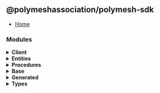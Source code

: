 ## @polymeshassociation/polymesh-sdk

- [Home](../wiki/Home)

### Modules
<details>
  <summary>
    <b>Client</b>
  </summary>

  - [Account Management](../wiki/api.client.AccountManagement)
  - [Assets](../wiki/api.client.Assets)
  - [Claims](../wiki/api.client.Claims)
  - [Identities](../wiki/api.client.Identities)
  - [Network](../wiki/api.client.Network)
  - [Polymesh](../wiki/api.client.Polymesh)
  - [Settlements](../wiki/api.client.Settlements)

</details><details>
  <summary>
    <b>Entities</b>
  </summary>

  - [Account](../wiki/api.entities.Account)
    - [Multi Sig](../wiki/api.entities.Account.MultiSig)
      - [Types](../wiki/api.entities.Account.MultiSig.types)
    - [Helpers](../wiki/api.entities.Account.helpers)
    - [Types](../wiki/api.entities.Account.types)
  - [Asset](../wiki/api.entities.Asset)
    - [Asset Holders](../wiki/api.entities.Asset.AssetHolders)
    - [Checkpoints](../wiki/api.entities.Asset.Checkpoints)
      - [Schedules](../wiki/api.entities.Asset.Checkpoints.Schedules)
      - [Types](../wiki/api.entities.Asset.Checkpoints.types)
    - [Compliance](../wiki/api.entities.Asset.Compliance)
      - [Requirements](../wiki/api.entities.Asset.Compliance.Requirements)
      - [Trusted Claim Issuers](../wiki/api.entities.Asset.Compliance.TrustedClaimIssuers)
    - [Corporate Actions](../wiki/api.entities.Asset.CorporateActions)
      - [Distributions](../wiki/api.entities.Asset.CorporateActions.Distributions)
      - [Types](../wiki/api.entities.Asset.CorporateActions.types)
    - [Documents](../wiki/api.entities.Asset.Documents)
    - [Issuance](../wiki/api.entities.Asset.Issuance)
    - [Metadata](../wiki/api.entities.Asset.Metadata)
    - [Offerings](../wiki/api.entities.Asset.Offerings)
    - [Permissions](../wiki/api.entities.Asset.Permissions)
    - [Settlements](../wiki/api.entities.Asset.Settlements)
    - [Transfer Restrictions](../wiki/api.entities.Asset.TransferRestrictions)
      - [Claim Count](../wiki/api.entities.Asset.TransferRestrictions.ClaimCount)
      - [Claim Percentage](../wiki/api.entities.Asset.TransferRestrictions.ClaimPercentage)
      - [Count](../wiki/api.entities.Asset.TransferRestrictions.Count)
      - [Percentage](../wiki/api.entities.Asset.TransferRestrictions.Percentage)
      - [Transfer Restriction Base](../wiki/api.entities.Asset.TransferRestrictions.TransferRestrictionBase)
    - [Types](../wiki/api.entities.Asset.types)
  - [Authorization Request](../wiki/api.entities.AuthorizationRequest)
  - [Checkpoint](../wiki/api.entities.Checkpoint)
  - [Checkpoint Schedule](../wiki/api.entities.CheckpointSchedule)
    - [Types](../wiki/api.entities.CheckpointSchedule.types)
  - [Corporate Action](../wiki/api.entities.CorporateAction)
  - [Corporate Action Base](../wiki/api.entities.CorporateActionBase)
    - [Types](../wiki/api.entities.CorporateActionBase.types)
  - [Custom Permission Group](../wiki/api.entities.CustomPermissionGroup)
  - [Default Portfolio](../wiki/api.entities.DefaultPortfolio)
  - [Default Trusted Claim Issuer](../wiki/api.entities.DefaultTrustedClaimIssuer)
  - [Dividend Distribution](../wiki/api.entities.DividendDistribution)
    - [Types](../wiki/api.entities.DividendDistribution.types)
  - [Entity](../wiki/api.entities.Entity)
  - [Identity](../wiki/api.entities.Identity)
    - [Asset Permissions](../wiki/api.entities.Identity.AssetPermissions)
    - [Identity Authorizations](../wiki/api.entities.Identity.IdentityAuthorizations)
    - [Portfolios](../wiki/api.entities.Identity.Portfolios)
  - [Instruction](../wiki/api.entities.Instruction)
    - [Types](../wiki/api.entities.Instruction.types)
  - [Known Permission Group](../wiki/api.entities.KnownPermissionGroup)
  - [Metadata Entry](../wiki/api.entities.MetadataEntry)
    - [Types](../wiki/api.entities.MetadataEntry.types)
  - [Multi Sig Proposal](../wiki/api.entities.MultiSigProposal)
    - [Types](../wiki/api.entities.MultiSigProposal.types)
  - [Numbered Portfolio](../wiki/api.entities.NumberedPortfolio)
  - [Offering](../wiki/api.entities.Offering)
    - [Types](../wiki/api.entities.Offering.types)
  - [Permission Group](../wiki/api.entities.PermissionGroup)
  - [Portfolio](../wiki/api.entities.Portfolio)
    - [Types](../wiki/api.entities.Portfolio.types)
  - [Subsidies](../wiki/api.entities.Subsidies)
  - [Subsidy](../wiki/api.entities.Subsidy)
    - [Types](../wiki/api.entities.Subsidy.types)
  - [Ticker Reservation](../wiki/api.entities.TickerReservation)
    - [Types](../wiki/api.entities.TickerReservation.types)
  - [Venue](../wiki/api.entities.Venue)
    - [Types](../wiki/api.entities.Venue.types)
  - [Authorizations](../wiki/api.entities.common.namespaces.Authorizations)

</details><details>
  <summary>
    <b>Procedures</b>
  </summary>

  - [Types](../wiki/api.procedures.types)

</details><details>
  <summary>
    <b>Base</b>
  </summary>

  - [Polymesh Error](../wiki/base.PolymeshError)
  - [Polymesh Transaction](../wiki/base.PolymeshTransaction)
  - [Polymesh Transaction Base](../wiki/base.PolymeshTransactionBase)
  - [Polymesh Transaction Batch](../wiki/base.PolymeshTransactionBatch)
  - [Types](../wiki/base.types)
  - [Utils](../wiki/base.utils)

</details><details>
  <summary>
    <b>Generated</b>
  </summary>

  - [Types](../wiki/generated.types)

</details><details>
  <summary>
    <b>Types</b>
  </summary>

  - [Types](../wiki/types)
    - [Utils](../wiki/types.utils)

</details>
